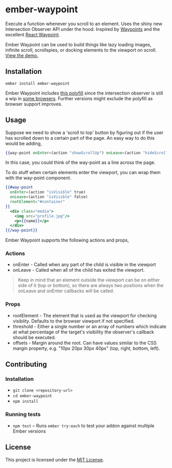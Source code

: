 ember-waypoint
==============================================================================

Execute a function whenever you scroll to an element. Uses the shiny new Intersection Observer API under the hood. Inspired by [Waypoints](https://github.com/imakewebthings/waypoints) and the excellent [React Waypoint](https://github.com/brigade/react-waypoint).

Ember Waypoint can be used to build things like lazy loading images, infinite scroll, scrollspies, or docking elements to the viewport on scroll. [View the demo.](harrisjose.github.io/ember-waypoint)


Installation
------------------------------------------------------------------------------

```
ember install ember-waypoint
```

Ember Waypoint includes [this polyfill](https://www.npmjs.com/package/intersection-observer) since the intersection observer is still a wip in [some browsers](https://caniuse.com/#feat=intersectionobserver). Further versions might exclude the polyfill as browser support improves.

Usage
------------------------------------------------------------------------------

Suppose we need to show a 'scroll to top' button by figuring out if the user has scrolled down to a certain part of the page. An easy way to do this would be adding,

```hbs
{{way-point onEnter=(action "showScrollUp") onLeave=(action "hideScrollUp")}}
```

In this case, you could think of the way-point as a line across the page.


To do stuff when certain elements enter the viewport, you can wrap them with the way-point component.

```hbs
{{#way-point
  onEnter=(action "isVisible" true)
  onLeave=(action "isVisible" false)
  rootElement="#container"
}}
  <div class="media">
    <img src="profile.jpg"/>
    <p>{{name}}</p>
  </div>
{{/way-point}}
``` 

Ember Waypoint supports the following actions and props,

### Actions

* onEnter - Called when any part of the child is visible in the viewport
* onLeave - Called when all of the child has exited the viewport.

> Keep in mind that an element outside the viewport can be on either side of it (top or bottom), so there are always two positions when the onLeave and onEnter callbacks will be called.

### Props

* rootElement - The element that is used as the viewport for checking visiblity. Defaults to the browser viewport if not specified.
* threshold - Either a single number or an array of numbers which indicate at what percentage of the target's visibility the observer's callback should be executed.
* offsets - Margin around the root. Can have values similar to the CSS margin property, e.g. "10px 20px 30px 40px" (top, right, bottom, left).

Contributing
------------------------------------------------------------------------------

### Installation

* `git clone <repository-url>`
* `cd ember-waypoint`
* `npm install`

### Running tests

* `npm test` – Runs `ember try:each` to test your addon against multiple Ember versions

License
------------------------------------------------------------------------------

This project is licensed under the [MIT License](LICENSE.md).
